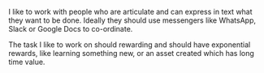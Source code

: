 I like to work with people who are articulate and can express in text what they want to be done. Ideally they should use messengers like WhatsApp, Slack or Google Docs to co-ordinate.

The task I like to work on should rewarding and should have exponential rewards, like learning something new, or an asset created which has long time value.